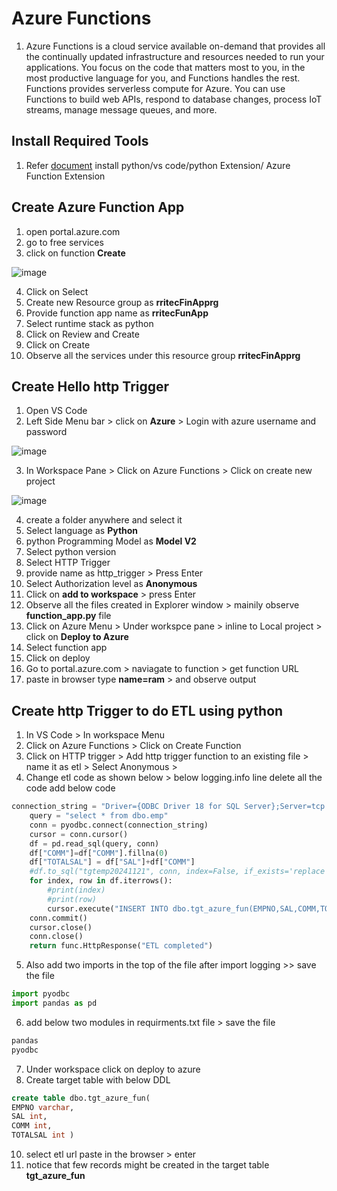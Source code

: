 # Azure Functions

1. Azure Functions is a cloud service available on-demand that provides all the continually updated infrastructure and resources needed to run your applications. You focus on the code that matters most to you, in the most productive language for you, and Functions handles the rest. Functions provides serverless compute for Azure. You can use Functions to build web APIs, respond to database changes, process IoT streams, manage message queues, and more.

## Install Required Tools

1. Refer [document](https://learn.microsoft.com/en-us/azure/azure-functions/create-first-function-vs-code-python) install python/vs code/python Extension/ Azure Function Extension

## Create Azure Function App

1. open portal.azure.com
2. go to free services
3. click on function **Create**

![image](https://github.com/user-attachments/assets/d537d99f-ca1e-41dd-81ef-e02699b80c49)

4. Click on Select
5. Create new Resource group as **rritecFinApprg**
6. Provide function app name as **rritecFunApp**
7. Select runtime stack as python
8. Click on Review and Create
9. Click on Create
10. Observe all the services under this resource group **rritecFinApprg**

## Create Hello http Trigger

1. Open VS Code
2. Left Side Menu bar > click on **Azure** > Login with azure username and password

![image](https://github.com/user-attachments/assets/d5ee7dba-7811-4bb0-b708-85ccea5a9c73)

3. In Workspace Pane > Click on Azure Functions > Click on create new project

![image](https://github.com/user-attachments/assets/db03b47c-2069-4207-8ebc-199312b4ef87)

4. create a folder anywhere and select it
5. Select language as **Python**
6. python Programming Model as **Model V2**
7. Select python version
8. Select HTTP Trigger
9. provide name as http_trigger > Press Enter
10. Select Authorization level as **Anonymous**
11. Click on **add to workspace** > press Enter
12. Observe all the files created in Explorer window > mainily observe **function_app.py** file
13. Click on Azure Menu > Under workspce pane > inline to Local project > click on **Deploy to Azure**
14. Select function app
15. Click on deploy
16. Go to portal.azure.com > naviagate to function > get function URL
17. paste in browser type **name=ram** > and observe output

## Create http Trigger to do ETL using python

1. In VS Code > In workspace Menu
2. Click on Azure Functions > Click on Create Function
3. Click on HTTP trigger > Add http trigger function to an existing file > name it as etl > Select Anonymous >
4. Change etl code as shown below > below logging.info line delete all the code add below code
```py
connection_string = "Driver={ODBC Driver 18 for SQL Server};Server=tcp:b2410asdbserver.database.windows.net,1433;Database=b2410asdb;Uid=sadmin;Pwd=RRitec123;Encrypt=yes;TrustServerCertificate=yes;Connection Timeout=30;"
    query = "select * from dbo.emp"  
    conn = pyodbc.connect(connection_string)
    cursor = conn.cursor()
    df = pd.read_sql(query, conn)
    df["COMM"]=df["COMM"].fillna(0)
    df["TOTALSAL"] = df["SAL"]+df["COMM"]
    #df.to_sql("tgtemp20241121", conn, index=False, if_exists='replace')
    for index, row in df.iterrows():
        #print(index)
        #print(row)
        cursor.execute("INSERT INTO dbo.tgt_azure_fun(EMPNO,SAL,COMM,TOTALSAL) values(?,?,?,?)", row.EMPNO, row.SAL, row.COMM,row.TOTALSAL)
    conn.commit()
    cursor.close()
    conn.close()
    return func.HttpResponse("ETL completed")
```
5. Also add two imports in the top of the file after import logging >> save the file
```py
import pyodbc
import pandas as pd
```
6. add below two modules in requirments.txt file > save the file
```py
pandas
pyodbc
```

7. Under workspace click on deploy to azure
8. Create target table with below DDL
```sql
create table dbo.tgt_azure_fun(
EMPNO varchar,
SAL int,
COMM int,
TOTALSAL int )
```
10. select etl url paste in the browser > enter
11. notice that few records might be created in the target table **tgt_azure_fun**






